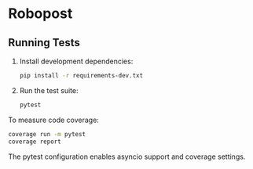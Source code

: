 # Robopost

## Running Tests

1. Install development dependencies:
   ```bash
   pip install -r requirements-dev.txt
   ```
2. Run the test suite:
   ```bash
   pytest
   ```

To measure code coverage:
```bash
coverage run -m pytest
coverage report
```
The pytest configuration enables asyncio support and coverage settings.